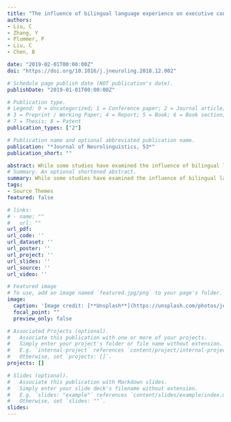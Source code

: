 ```yaml
---
title: "The influence of bilingual language experience on executive control: An ERPs study"
authors:
- Liu, C
- Zhang, Y
- Plummer, P
- Liu, C
- Chen, B

date: "2019-02-01T00:00:00Z"
doi: "https://doi.org/10.1016/j.jneuroling.2018.12.002"

# Schedule page publish date (NOT publication's date).
publishDate: "2019-01-01T00:00:00Z"

# Publication type.
# Legend: 0 = Uncategorized; 1 = Conference paper; 2 = Journal article;
# 3 = Preprint / Working Paper; 4 = Report; 5 = Book; 6 = Book section;
# 7 = Thesis; 8 = Patent
publication_types: ["2"]

# Publication name and optional abbreviated publication name.
publication: "*Journal of Neurolinguistics, 53*"
publication_short: ""

abstract: While some studies have examined the influence of bilingual language experience on executive control, few studies have looked at both bilingual experience and socioeconomic status (SES) together to see whether one, both, or an interaction exists when examining the executive control processing during a nonverbal conflict resolution task. To address this issue, the current study took advantage of event-related brain potentials (ERPs) as a group of bilinguals performed a nonverbal Stroop task for examining the influence of L2 proficiency and language switching frequency (bilingual language experience) on executive control. The electrophysiological results showed that L2 proficiency influenced the nonverbal Stroop task across congruency conditions and that the L2 proficiency effect was independent of individual's socioeconomic status. However, no evidence for language switching frequency effects on executive control were observed. These findings provided new electrophysiological evidence for the relationship between bilingual language experience and executive control, indicating the important role of L2 proficiency in executive control performance in bilinguals.
# Summary. An optional shortened abstract.
summary: While some studies have examined the influence of bilingual language experience on executive control...
tags:
- Source Themes
featured: false

# links:
# - name: ""
#   url: ""
url_pdf: 
url_code: ''
url_dataset: ''
url_poster: ''
url_project: ''
url_slides: ''
url_source: ''
url_video: ''

# Featured image
# To use, add an image named `featured.jpg/png` to your page's folder. 
image:
  caption: 'Image credit: [**Unsplash**](https://unsplash.com/photos/jdD8gXaTZsc)'
  focal_point: ""
  preview_only: false

# Associated Projects (optional).
#   Associate this publication with one or more of your projects.
#   Simply enter your project's folder or file name without extension.
#   E.g. `internal-project` references `content/project/internal-project/index.md`.
#   Otherwise, set `projects: []`.
projects: []

# Slides (optional).
#   Associate this publication with Markdown slides.
#   Simply enter your slide deck's filename without extension.
#   E.g. `slides: "example"` references `content/slides/example/index.md`.
#   Otherwise, set `slides: ""`.
slides:
---
```



